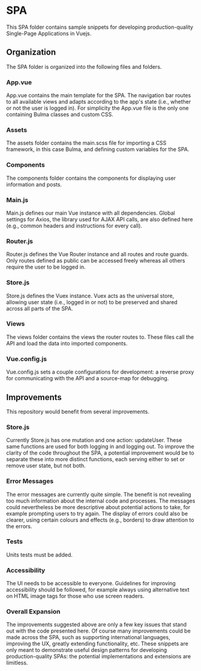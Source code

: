 # SPA

This SPA folder contains sample snippets for developing production-quality Single-Page Applications in Vuejs.

## Organization
The SPA folder is organized into the following files and folders.

### App.vue
App.vue contains the main template for the SPA. The navigation bar routes to all available views and adapts according to the app's state (i.e., whether or not the user is logged in). For simplicity the App.vue file is the only one containing Bulma classes and custom CSS.

### Assets
The assets folder contains the main.scss file for importing a CSS framework, in this case Bulma, and defining custom variables for the SPA.

### Components
The components folder contains the components for displaying user information and posts.

### Main.js
Main.js defines our main Vue instance with all dependencies. Global settings for Axios, the library used for AJAX API calls, are also defined here (e.g., common headers and instructions for every call).

### Router.js
Router.js defines the Vue Router instance and all routes and route guards. Only routes defined as public can be accessed freely whereas all others require the user to be logged in.

### Store.js
Store.js defines the Vuex instance. Vuex acts as the universal store, allowing user state (i.e., logged in or not) to be preserved and shared across all parts of the SPA.

### Views
The views folder contains the views the router routes to. These files call the API and load the data into imported components.

### Vue.config.js
Vue.config.js sets a couple configurations for development: a reverse proxy for communicating with the API and a source-map for debugging.

## Improvements

This repository would benefit from several improvements.

### Store.js
Currently Store.js has one mutation and one action: updateUser. These same functions are used for both logging in and logging out. To improve the clarity of the code throughout the SPA, a potential improvement would be to separate these into more distinct functions, each serving either to set or remove user state, but not both.

### Error Messages
The error messages are currently quite simple. The benefit is not revealing too much information about the internal code and processes. The messages could nevertheless be more descriptive about potential actions to take, for example prompting users to try again. The display of errors could also be clearer, using certain colours and effects (e.g., borders) to draw attention to the errors.

### Tests
Units tests must be added.

### Accessibility
The UI needs to be accessible to everyone. Guidelines for improving accessibility should be followed, for example always using alternative text on HTML image tags for those who use screen readers.

### Overall Expansion
The improvements suggested above are only a few key issues that stand out with the code presented here. Of course many improvements could be made across the SPA, such as supporting international languages, improving the UX, greatly extending functionality, etc. These snippets are only meant to demonstrate useful design patterns for developing production-quality SPAs: the potential implementations and extensions are limitless.
